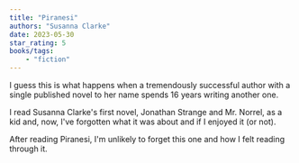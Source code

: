 ```yaml
---
title: "Piranesi"
authors: "Susanna Clarke"
date: 2023-05-30
star_rating: 5
books/tags:
    - "fiction"
---
```

I guess this is what happens when a tremendously successful author with a single published novel to her name spends 16 years writing another one.

I read Susanna Clarke's first novel, Jonathan Strange and Mr. Norrel, as a kid and, now, I've forgotten what it was about and if I enjoyed it (or not).

After reading Piranesi, I'm unlikely to forget this one and how I felt reading through it.

<!--more-->